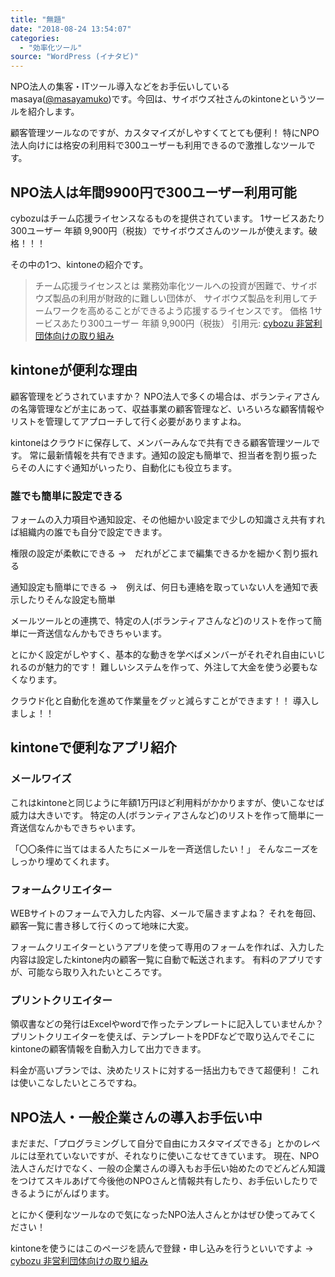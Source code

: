 ```yaml
---
title: "無題"
date: "2018-08-24 13:54:07"
categories:
  - "効率化ツール"
source: "WordPress (イナタビ)"
---
```


NPO法人の集客・ITツール導入などをお手伝いしているmasaya([@masayamuko](https://twitter.com/MasayaMuko))です。今回は、サイボウズ社さんのkintoneというツールを紹介します。

顧客管理ツールなのですが、カスタマイズがしやすくてとても便利！
特にNPO法人向けには格安の利用料で300ユーザーも利用できるので激推しなツールです。

## NPO法人は年間9900円で300ユーザー利用可能

cybozuはチーム応援ライセンスなるものを提供されています。
1サービスあたり300ユーザー 年額 9,900円（税抜）でサイボウズさんのツールが使えます。破格！！！

その中の1つ、kintoneの紹介です。

> チーム応援ライセンスとは
業務効率化ツールへの投資が困難で、サイボウズ製品の利用が財政的に難しい団体が、 サイボウズ製品を利用してチームワークを高めることができるよう応援するライセンスです。
価格	1サービスあたり300ユーザー 年額 9,900円（税抜）
引用元: [cybozu 非営利団体向けの取り組み](https://npo.cybozu.co.jp/team/)

## kintoneが便利な理由

顧客管理をどうされていますか？
NPO法人で多くの場合は、ボランティアさんの名簿管理などが主にあって、収益事業の顧客管理など、いろいろな顧客情報やリストを管理してアプローチして行く必要がありますよね。

kintoneはクラウドに保存して、メンバーみんなで共有できる顧客管理ツールです。
常に最新情報を共有できます。通知の設定も簡単で、担当者を割り振ったらその人にすぐ通知がいったり、自動化にも役立ちます。

### 誰でも簡単に設定できる

フォームの入力項目や通知設定、その他細かい設定まで少しの知識さえ共有すれば組織内の誰でも自分で設定できます。

権限の設定が柔軟にできる
→　だれがどこまで編集できるかを細かく割り振れる

通知設定も簡単にできる
→　例えば、何日も連絡を取っていない人を通知で表示したりそんな設定も簡単　

メールツールとの連携で、特定の人(ボランティアさんなど)のリストを作って簡単に一斉送信なんかもできちゃいます。

とにかく設定がしやすく、基本的な動きを学べばメンバーがそれぞれ自由にいじれるのが魅力的です！
難しいシステムを作って、外注して大金を使う必要もなくなります。

クラウド化と自動化を進めて作業量をグッと減らすことができます！！
導入しましょ！！

## kintoneで便利なアプリ紹介

### メールワイズ

これはkintoneと同じように年額1万円ほど利用料がかかりますが、使いこなせば威力は大きいです。
特定の人(ボランティアさんなど)のリストを作って簡単に一斉送信なんかもできちゃいます。

「〇〇条件に当てはまる人たちにメールを一斉送信したい！」
そんなニーズをしっかり埋めてくれます。

### フォームクリエイター

WEBサイトのフォームで入力した内容、メールで届きますよね？
それを毎回、顧客一覧に書き移して行くのって地味に大変。

フォームクリエイターというアプリを使って専用のフォームを作れば、入力した内容は設定したkintone内の顧客一覧に自動で転送されます。
有料のアプリですが、可能なら取り入れたいところです。

### プリントクリエイター

領収書などの発行はExcelやwordで作ったテンプレートに記入していませんか？
プリントクリエイターを使えば、テンプレートをPDFなどで取り込んでそこにkintoneの顧客情報を自動入力して出力できます。

料金が高いプランでは、決めたリストに対する一括出力もできて超便利！
これは使いこなしたいところですね。

## NPO法人・一般企業さんの導入お手伝い中

まだまだ、「プログラミングして自分で自由にカスタマイズできる」とかのレベルには至れていないですが、それなりに使いこなせてきています。
現在、NPO法人さんだけでなく、一般の企業さんの導入もお手伝い始めたのでどんどん知識をつけてスキルあげて今後他のNPOさんと情報共有したり、お手伝いしたりできるようにがんばります。

とにかく便利なツールなので気になったNPO法人さんとかはぜひ使ってみてください！

kintoneを使うにはこのページを読んで登録・申し込みを行うといいですよ
→　[cybozu 非営利団体向けの取り組み](https://npo.cybozu.co.jp/team/)